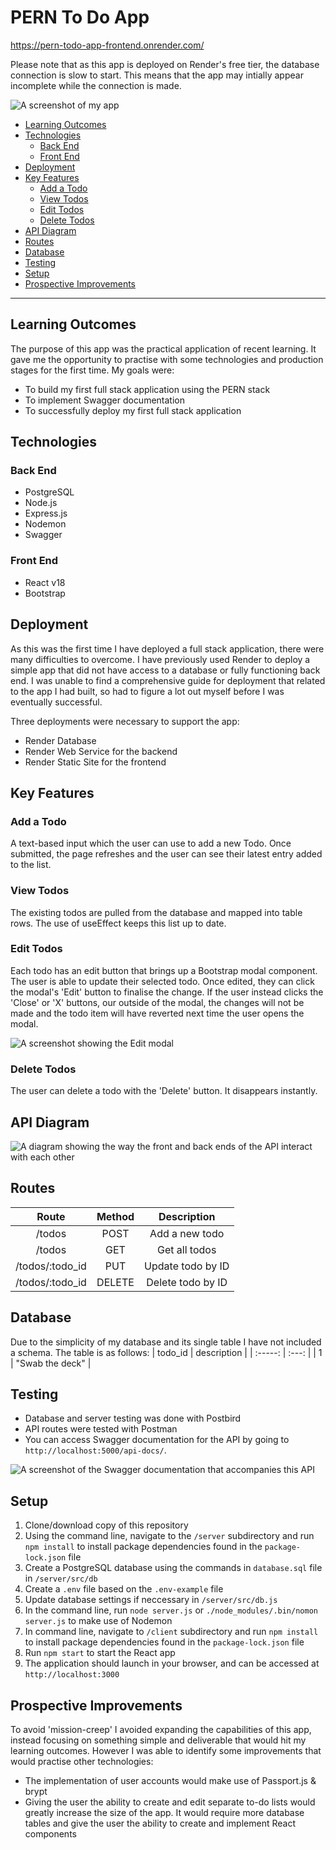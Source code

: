 # PERN To Do App <!-- omit from toc -->

https://pern-todo-app-frontend.onrender.com/

Please note that as this app is deployed on Render's free tier, the database connection is slow to start. This means that the app may intially appear incomplete while the connection is made. 

![A screenshot of my app](/docs/readme_img_1.png)

- [Learning Outcomes](#learning-outcomes)
- [Technologies](#technologies)
  - [Back End](#back-end)
  - [Front End](#front-end)
- [Deployment](#deployment)
- [Key Features](#key-features)
  - [Add a Todo](#add-a-todo)
  - [View Todos](#view-todos)
  - [Edit Todos](#edit-todos)
  - [Delete Todos](#delete-todos)
- [API Diagram](#api-diagram)
- [Routes](#routes)
- [Database](#database)
- [Testing](#testing)
- [Setup](#setup)
- [Prospective Improvements](#prospective-improvements)

---

## Learning Outcomes

The purpose of this app was the practical application of recent learning. It gave me the opportunity to practise with some technologies and production stages for the first time. My goals were:
- To build my first full stack application using the PERN stack
- To implement Swagger documentation
- To successfully deploy my first full stack application

## Technologies

### Back End

- PostgreSQL
- Node.js
- Express.js
- Nodemon
- Swagger

### Front End

- React v18
- Bootstrap

## Deployment

As this was the first time I have deployed a full stack application, there were many difficulties to overcome. I have previously used Render to deploy a simple app that did not have access to a database or fully functioning back end. I was unable to find a comprehensive guide for deployment that related to the app I had built, so had to figure a lot out myself before I was eventually successful. 

Three deployments were necessary to support the app:
- Render Database
- Render Web Service for the backend
- Render Static Site for the frontend

## Key Features

### Add a Todo

A text-based input which the user can use to add a new Todo. Once submitted, the page refreshes and the user can see their latest entry added to the list.

### View Todos

The existing todos are pulled from the database and mapped into table rows. The use of useEffect keeps this list up to date. 

### Edit Todos

Each todo has an edit button that brings up a Bootstrap modal component. The user is able to update their selected todo. Once edited, they can click the modal's 'Edit' button to finalise the change. If the user instead clicks the 'Close' or 'X' buttons, our outside of the modal, the changes will not be made and the todo item will have reverted next time the user opens the modal.

![A screenshot showing the Edit modal](/docs/readme_img_2.png)

### Delete Todos

The user can delete a todo with the 'Delete' button. It disappears instantly.

## API Diagram
![A diagram showing the way the front and back ends of the API interact with each other](/docs/readme_img_3.png)

## Routes

| Route | Method    | Description    |
| :-----: | :---: | :---: |
| /todos | POST   | Add a new todo   |
| /todos | GET   | Get all todos   |
| /todos/:todo_id | PUT   | Update todo by ID  |
| /todos/:todo_id | DELETE   | Delete todo by ID   |

## Database

Due to the simplicity of my database and its single table I have not included a schema. The table is as follows:
| todo_id | description |
| :-----: | :---: |
| 1 | "Swab the deck" |


## Testing
- Database and server testing was done with Postbird
- API routes were tested with Postman
- You can access Swagger documentation for the API by going to `http://localhost:5000/api-docs/`.

![A screenshot of the Swagger documentation that accompanies this API](/docs/readme_img_4.2.png)

## Setup

1. Clone/download copy of this repository
2. Using the command line, navigate to the `/server` subdirectory and run `npm install` to install package dependencies found in the `package-lock.json` file
3. Create a PostgreSQL database using the commands in `database.sql` file in `/server/src/db`
4. Create a `.env` file based on the `.env-example` file
5. Update database settings if neccessary in `/server/src/db.js`
6. In the command line, run `node server.js` or `./node_modules/.bin/nomon server.js` to make use of Nodemon
7. In command line, navigate to `/client` subdirectory and run `npm install` to install package dependencies found in the `package-lock.json` file
8. Run `npm start` to start the React app
9. The application should launch in your browser, and can be accessed at `http://localhost:3000`

## Prospective Improvements

To avoid 'mission-creep' I avoided expanding the capabilities of this app, instead focusing on something simple and deliverable that would hit my learning outcomes. However I was able to identify some improvements that would practise other technologies:
- The implementation of user accounts would make use of Passport.js & brypt
- Giving the user the ability to create and edit separate to-do lists would greatly increase the size of the app. It would require more database tables and give the user the ability to create and implement React components